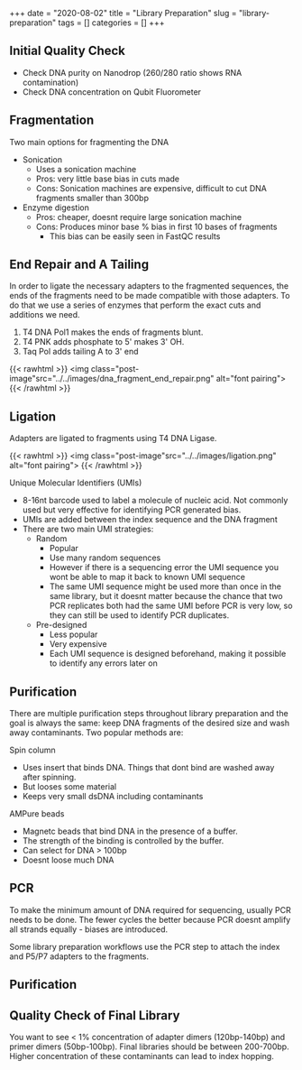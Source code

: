 +++ 
date = "2020-08-02"
title = "Library Preparation"
slug = "library-preparation" 
tags = []
categories = []
+++

## Initial Quality Check
- Check DNA purity on Nanodrop (260/280 ratio shows RNA contamination)
- Check DNA concentration on Qubit Fluorometer

## Fragmentation
Two main options for fragmenting the DNA
- Sonication
    - Uses a sonication machine
    - Pros: very little base bias in cuts made
    - Cons: Sonication machines are expensive, difficult to cut DNA fragments smaller than 300bp
- Enzyme digestion
    - Pros: cheaper, doesnt require large sonication machine
    - Cons: Produces minor base % bias in first 10 bases of fragments
        - This bias can be easily seen in FastQC results


## End Repair and A Tailing
In order to ligate the necessary adapters to the fragmented sequences, the ends of the fragments need to be made compatible with those adapters. To do that we use a series of enzymes that perform the exact cuts and additions we need.

1) T4 DNA Pol1 makes the ends of fragments blunt.
2) T4 PNK adds phosphate to 5' makes 3' OH.
3) Taq Pol adds tailing A to 3' end

{{< rawhtml >}}
  <img class="post-image"src="../../images/dna_fragment_end_repair.png" alt="font pairing">
{{< /rawhtml >}}


## Ligation
Adapters are ligated to fragments using T4 DNA Ligase.

{{< rawhtml >}}
  <img class="post-image"src="../../images/ligation.png" alt="font pairing">
{{< /rawhtml >}}


Unique Molecular Identifiers (UMIs)
- 8-16nt barcode used to label a molecule of nucleic acid. Not commonly used but very effective for identifying PCR generated bias.
- UMIs are added between the index sequence and the DNA fragment
- There are two main UMI strategies:
    - Random
        - Popular
        - Use many random sequences
        - However if there is a sequencing error the UMI sequence you wont be able to map it back to known UMI sequence
        - The same UMI sequence might be used more than once in the same library, but it doesnt matter because the chance that two PCR replicates both had the same UMI before PCR is very low, so they can still be used to identify PCR duplicates.
    - Pre-designed
        - Less popular
        - Very expensive
        - Each UMI sequence is designed beforehand, making it possible to identify any errors later on


## Purification

There are multiple purification steps throughout library preparation and the goal is always the same: keep DNA fragments of the desired size and wash away contaminants. Two popular methods are:

Spin column 
- Uses insert that binds DNA. Things that dont bind are washed away after spinning.
- But looses some material
- Keeps very small dsDNA including contaminants

AMPure beads
- Magnetc beads that bind DNA in the presence of a buffer. 
- The strength of the binding is controlled by the buffer.
- Can select for DNA > 100bp 
- Doesnt loose much DNA

## PCR 

To make the minimum amount of DNA required for sequencing, usually PCR needs to be done. The fewer cycles the better because PCR doesnt amplify all strands equally - biases are introduced.

Some library preparation workflows use the PCR step to attach the index and P5/P7 adapters to the fragments.

## Purification

## Quality Check of Final Library

You want to see < 1% concentration of adapter dimers (120bp-140bp) and primer dimers (50bp-100bp). Final libraries should be between 200-700bp. Higher concentration of these contaminants can lead to index hopping.



